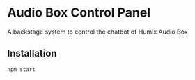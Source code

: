 # Audio Box Control Panel
A backstage system to control the chatbot of Humix Audio Box

## Installation
```sh
npm start
```
